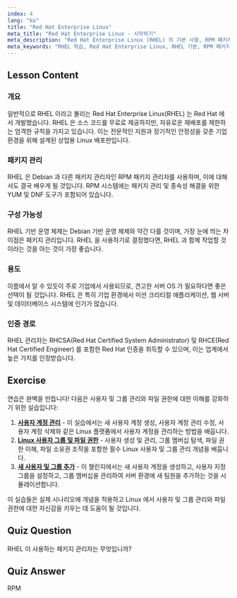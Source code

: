 ```yaml
---
index: 4
lang: "ko"
title: "Red Hat Enterprise Linux"
meta_title: "Red Hat Enterprise Linux - 시작하기"
meta_description: "Red Hat Enterprise Linux (RHEL) 의 기본 사항, RPM 패키지 관리자 및 기업용 활용법에 대해 알아보세요. RHEL 의 핵심 차이점과 이점을 이해합니다."
meta_keywords: "RHEL 학습, Red Hat Enterprise Linux, RHEL 기본, RPM 패키지 관리자, Linux 서버 OS, RHEL 초급, RHEL 가이드"
---
```


## Lesson Content

### 개요

일반적으로 RHEL 이라고 불리는 Red Hat Enterprise Linux(RHEL) 는 Red Hat 에서 개발했습니다. RHEL 은 소스 코드를 무료로 제공하지만, 자유로운 재배포를 제한하는 엄격한 규칙을 가지고 있습니다. 이는 전문적인 지원과 장기적인 안정성을 갖춘 기업 환경을 위해 설계된 상업용 Linux 배포판입니다.

### 패키지 관리

RHEL 은 Debian 과 다른 패키지 관리자인 RPM 패키지 관리자를 사용하며, 이에 대해서도 결국 배우게 될 것입니다. RPM 시스템에는 패키지 관리 및 종속성 해결을 위한 YUM 및 DNF 도구가 포함되어 있습니다.

### 구성 가능성

RHEL 기반 운영 체제는 Debian 기반 운영 체제와 약간 다를 것이며, 가장 눈에 띄는 차이점은 패키지 관리입니다. RHEL 을 사용하기로 결정했다면, RHEL 과 함께 작업할 것이라는 것을 아는 것이 가장 좋습니다.

### 용도

이름에서 알 수 있듯이 주로 기업에서 사용되므로, 견고한 서버 OS 가 필요하다면 좋은 선택이 될 것입니다. RHEL 은 특히 기업 환경에서 미션 크리티컬 애플리케이션, 웹 서버 및 데이터베이스 시스템에 인기가 많습니다.

### 인증 경로

RHEL 관리자는 RHCSA(Red Hat Certified System Administrator) 및 RHCE(Red Hat Certified Engineer) 를 포함한 Red Hat 인증을 취득할 수 있으며, 이는 업계에서 높은 가치를 인정받습니다.

## Exercise

연습은 완벽을 만듭니다! 다음은 사용자 및 그룹 관리와 파일 권한에 대한 이해를 강화하기 위한 실습입니다:

1. **[사용자 계정 관리](https://labex.io/ko/labs/linux-user-account-management-49)** - 이 실습에서는 새 사용자 계정 생성, 사용자 계정 관리 수정, 사용자 계정 삭제와 같은 Linux 플랫폼에서 사용자 계정을 관리하는 방법을 배웁니다.
2. **[Linux 사용자 그룹 및 파일 권한](https://labex.io/ko/labs/linux-linux-user-group-and-file-permissions-18002)** - 사용자 생성 및 관리, 그룹 멤버십 탐색, 파일 권한 이해, 파일 소유권 조작을 포함한 필수 Linux 사용자 및 그룹 관리 개념을 배웁니다.
3. **[새 사용자 및 그룹 추가](https://labex.io/ko/labs/linux-add-new-user-and-group-17987)** - 이 챌린지에서는 새 사용자 계정을 생성하고, 사용자 지정 그룹을 설정하고, 그룹 멤버십을 관리하여 서버 환경에 새 팀원을 추가하는 것을 시뮬레이션합니다.

이 실습들은 실제 시나리오에 개념을 적용하고 Linux 에서 사용자 및 그룹 관리와 파일 권한에 대한 자신감을 키우는 데 도움이 될 것입니다.

## Quiz Question

RHEL 이 사용하는 패키지 관리자는 무엇입니까?

## Quiz Answer

RPM
